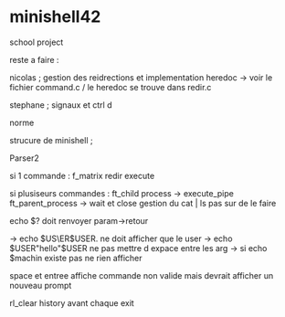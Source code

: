 # minishell42
school project


reste a faire : 

nicolas ; gestion des reidrections et implementation heredoc -> voir le fichier command.c   / le heredoc se trouve dans redir.c

stephane ; signaux et ctrl d

norme


strucure de minishell ; 


Parser2

  si 1 commande : f_matrix redir
                  execute
                  
  si plusiseurs commandes :
                  ft_child process -> execute_pipe
                  ft_parent_process -> wait et close
gestion du cat | ls pas sur de le faire

echo $? doit renvoyer param->retour 

-> echo $US\ER$USER. ne doit afficher que le user
-> echo $USER"hello"$USER    ne pas mettre d expace entre les arg
-> si echo $machin existe pas ne rien afficher


space et entree affiche commande non valide mais devrait afficher un nouveau prompt

rl_clear history avant chaque exit
